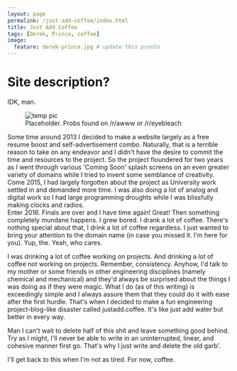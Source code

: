 ```yaml
---
layout: page
permalink: /just-add-coffee/index.html
title: Just Add Coffee
tags: [Derek, Prince, coffee]
image:
  feature: derek-prince.jpg # update this pronto
---
```

# Site description?

IDK, man.

<figure>
  <img src="{{ site.url }}/images/super-cute-cat.jpg" alt="temp pic">
  <figcaption>Placeholder. Probs found on /r/awww or /r/eyebleach</figcaption>
</figure>

Some time around 2013 I decided to make a website largely as a free resume boost and self-advertisement combo. Naturally, that is a terrible reason to take on any endeavor and I didn't have the desire to commit the time and resources to the project. So the project floundered for two years as I went through various \'Coming Soon\' splash screens on an even greater variety of domains while I tried to invent some semblance of creativity.
Come 2015, I had largely forgotten about the project as University work settled in and demanded more time. I was also doing a lot of analog and digital work so I had large programming droughts while I was blissfully making clocks and radios.  
Enter 2016. Finals are over and I have time again! Great! Then something completely mundane happens. I grew bored. I drank a lot of coffee. There's nothing special about that, I drink a lot of coffee regardless. I just wanted to bring your attention to the domain name (in case you missed it. I'm here for you). Yup, the. Yeah, who cares.

I was drinking a lot of coffee working on projects. And drinking a lot of coffee not working on projects. Remember, consistency. Anyhow, I'd talk to my mother or some friends in other engineering disciplines (namely chemical and mechanical) and they'd always be surprised about the things I was doing as if they were magic. What I do (as of this writing) is exceedingly simple and I always assure them that they could do it with ease after the first hurdle. That's when I decided to make a fun engineering project-blog-like disaster called justadd.coffee. It's like just add water but better in every way.

Man I can't wait to delete half of this shit and leave something good behind. Try as I might, I'll never be able to write in an uninterrupted, linear, and cohesive manner first go. That's why I just write and delete the old garb'.

I'll get back to this when I'm not as tired. For now, coffee.
